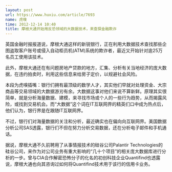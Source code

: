 ```yaml
---
layout: post
url: https://www.huxiu.com/article/7693
name: 虎嗅
time: 2012-12-14 10:40
title: 摩根大通开始用反恐领域的大数据技术，来查探金融欺诈
---
```

英国金融时报报道说，摩根大通这样的新锐银行，正在利用大数据技术查找那些企图盗取客户账号或侵入自动柜员机(ATM)系统的欺诈者，最近又开始针对逾25万名员工使用该技术。

此外，摩根大通还在有问题房地产贷款的地方，汇集、分析有关当地经济的庞大数据，在违约拍卖时，利用这些信息来给房子定价，以规避社会风险。

本段为虎嗅插嘴：银行们拥有最顶级的数学人才，其实他们早就对处理资金、大宗商品等交易领域的大数据游刃有余。大数据这事对他们来说不算新鲜。原理其实很简单，就是分析海量数据、建模，来寻找市场或个人的一些行为趋势，从而揭露风险，或找到交易机会。而“大数据”这个词在IT互联网界的精英们口中成为热点后，他们认为，银行界是在跟随IT互联网界。

不过，银行们对海量数据的关注和分析，最近确实也在偏向向互联网界。美国数据分析公司SAS透露，银行们不但在努力分析交易数据，还在分析电子邮件和手机通话。

据说，摩根大通不久前聘用了从事情报技术的硅谷公司Palantir Technologies的硅谷公司，来作为对公司业务有重大影响的“几十个项目”的相关庞大数据库进行分析的一步。曾与CIA合作解密恐怖分子的化名的初创科技企业Quantifind也透露说，摩根大通也向其咨询过如何将Quantifind技术用于该行的信用卡业务。

